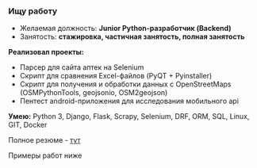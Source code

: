 ### Ищу работу

- Желаемая должность: **Junior Python-разработчик (Backend)**
- Занятость: **стажировка, частичная занятость, полная занятость**

**Реализовал проекты:**
- Парсер для сайта аптек на Selenium
- Скрипт для сравнения Excel-файлов (PyQT + Pyinstaller)
- Скрипт для получения и обработки данных с OpenStreetMaps (OSMPythonTools, geojsonio, OSM2geojson)
- Пентест android-приложения для исследования мобильного api

**Умею:** Python 3, Django, Flask, Scrapy, Selenium, DRF, ORM, SQL, Linux, GIT, Docker


Полное резюме - [тут](https://andmerk93.github.io/andmerk93/)

Примеры работ ниже
